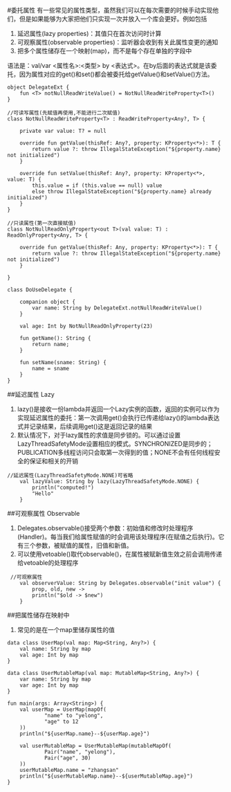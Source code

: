 #委托属性
有一些常见的属性类型，虽然我们可以在每次需要的时候手动实现他们，但是如果能够为大家把他们只实现一次并放入一个库会更好。例如包括

1. 延迟属性(lazy properties)：其值只在首次访问时计算
2. 可观察属性(observable properties)：监听器会收到有关此属性变更的通知
3. 把多个属性储存在一个映射(map)，而不是每个存在单独的字段中

语法是：val/var <属性名>:<类型> by <表达式>。在by后面的表达式就是该委托，因为属性对应的get()和set()都会被委托给getValue()和setValue()方法。

```
object DelegateExt {
    fun <T> notNullReadWriteValue() = NotNullReadWriteProperty<T>()
}

//可读写属性(先赋值再使用,不能进行二次赋值)
class NotNullReadWriteProperty<T> : ReadWriteProperty<Any?, T> {

    private var value: T? = null

    override fun getValue(thisRef: Any?, property: KProperty<*>): T {
        return value ?: throw IllegalStateException("${property.name} not initialized")
    }

    override fun setValue(thisRef: Any?, property: KProperty<*>, value: T) {
        this.value = if (this.value == null) value
        else throw IllegalStateException("${property.name} already initialized")
    }
}

//只读属性(第一次直接赋值)
class NotNullReadOnlyProperty<out T>(val value: T) : ReadOnlyProperty<Any, T> {

    override fun getValue(thisRef: Any, property: KProperty<*>): T {
        return value ?: throw IllegalStateException("${property.name} not initialized")
    }

}

class DoUseDelegate {

    companion object {
        var name: String by DelegateExt.notNullReadWriteValue()
    }

    val age: Int by NotNullReadOnlyProperty(23)

    fun getName(): String {
        return name;
    }

    fun setName(sname: String) {
        name = sname
    }
}

```

##延迟属性 Lazy
1. lazy()是接收一份lambda并返回一个Lazy<T>实例的函数，返回的实例可以作为实现延迟属性的委托：第一次调用get()会执行已传递给lazy()的lambda表达式并记录结果，后续调用get()这是返回记录的结果
2. 默认情况下，对于lazy属性的求值是同步锁的。可以通过设置LazyThreadSafetyMode设置相应的模式。SYNCHRONIZED是同步的；PUBLICATION多线程访问只会取第一次得到的值；NONE不会有任何线程安全的保证和相关的开销

```
//延迟属性(LazyThreadSafetyMode.NONE)可省略
    val lazyValue: String by lazy(LazyThreadSafetyMode.NONE) {
        println("computed!")
        "Hello"
    }
``` 

##可观察属性 Observable
1. Delegates.observable()接受两个参数：初始值和修改时处理程序(Handler)。每当我们给属性赋值的时会调用该处理程序(在赋值之后执行)。它有三个参数，被赋值的属性，旧值和新值。
2. 可以使用vetoable()取代observable()，在属性被赋新值生效之前会调用传递给vetoable的处理程序

```
 //可观察属性
    val observerValue: String by Delegates.observable("init value") {
        prop, old, new ->
        println("$old -> $new")
    }
```

##把属性储存在映射中
1. 常见的是在一个map里储存属性的值

```
data class UserMap(val map: Map<String, Any?>) {
    val name: String by map
    val age: Int by map
}

data class UserMutableMap(val map: MutableMap<String, Any?>) {
    var name: String by map
    var age: Int by map
}

fun main(args: Array<String>) {
    val userMap = UserMap(mapOf(
            "name" to "yelong",
            "age" to 12
    ))
    println("${userMap.name}--${userMap.age}")

    val userMutableMap = UserMutableMap(mutableMapOf(
            Pair("name", "yelong"),
            Pair("age", 30)
    ))
    userMutableMap.name = "zhangsan"
    println("${userMutableMap.name}--${userMutableMap.age}")
}
```